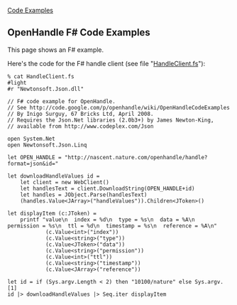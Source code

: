 [Code Examples](OpenHandleCodeExamples.md)
## OpenHandle F# Code Examples ##

This page shows an F# example.

Here's the code for the F# handle client (see file "[HandleClient.fs](http://nurture.nature.com/tony/openhandle/code/fsharp/HandleClient.fs)"):
```
% cat HandleClient.fs
#light
#r "Newtonsoft.Json.dll"

// F# code example for OpenHandle. 
// See http://code.google.com/p/openhandle/wiki/OpenHandleCodeExamples
// By Inigo Surguy, 67 Bricks Ltd, April 2008.
// Requires the Json.Net libraries (2.0b3+) by James Newton-King, 
// available from http://www.codeplex.com/Json

open System.Net
open Newtonsoft.Json.Linq

let OPEN_HANDLE = "http://nascent.nature.com/openhandle/handle?format=json&id="

let downloadHandleValues id = 
    let client = new WebClient()
    let handlesText = client.DownloadString(OPEN_HANDLE+id)
    let handles = JObject.Parse(handlesText)
    (handles.Value<JArray>("handleValues")).Children<JToken>()
    
let displayItem (c:JToken) = 
    printf "value\n  index = %d\n  type = %s\n  data = %A\n  permission = %s\n  ttl = %d\n  timestamp = %s\n  reference = %A\n"
            (c.Value<int>("index"))
            (c.Value<string>("type")) 
            (c.Value<JToken>("data")) 
            (c.Value<string>("permission"))
            (c.Value<int>("ttl"))
            (c.Value<string>("timestamp"))
            (c.Value<JArray>("reference"))
        
let id = if (Sys.argv.Length < 2) then "10100/nature" else Sys.argv.[1]
id |> downloadHandleValues |> Seq.iter displayItem
```